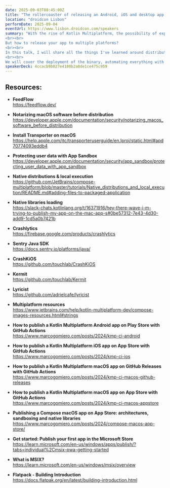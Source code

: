 ```yaml
---
date: 2025-09-03T08:45:00Z
title: "The rollercoaster of releasing an Android, iOS and desktop app with Kotlin Multiplatform"
location: "droidcon Lisbon"
performDate: 2025-09-04
eventUrl: https://www.lisbon.droidcon.com/speakers
summary: "With the rise of Kotlin Multiplatform, the possibility of expanding to multiple platforms has increased, especially for Android Developers. It's easier than before to build for other platforms.
<br><br>
But how to release your app to multiple platforms?
<br><br>
In this talk, I will share all the things I've learned around distributing FeedFlow, an Android, iOS, macOS, Windows, and Linux app built with Kotlin Multiplatform, coming from an Android development background.
<br><br>
We will cover the deployment of the binary, automating everything with CI, crash reporting, logging, internationalization, and all you need to know to successfully distribute your KMP app."
speakerDeck: 4ccacb9b027e4180b2a8de1ce475c959
---
```


## Resources: 

- **FeedFlow**\
    https://feedflow.dev/

- **Notarizing macOS software before distribution**\
    https://developer.apple.com/documentation/security/notarizing_macos_software_before_distribution  

- **Install Transporter on macOS**\
    https://help.apple.com/itc/transporteruserguide/en.lproj/static.html#apd70774093eddb4

- **Protecting user data with App Sandbox**\
    https://developer.apple.com/documentation/security/app_sandbox/protecting_user_data_with_app_sandbox

- **Native distributions & local execution**\
    https://github.com/JetBrains/compose-multiplatform/blob/master/tutorials/Native_distributions_and_local_execution/README.md#adding-files-to-packaged-application

- **Native libraries loading**\
    https://slack-chats.kotlinlang.org/t/16371916/hey-there-wave-i-m-trying-to-publish-my-app-on-the-mac-app-s#0be57312-7e43-4d30-add9-1cd5a0b7421b

- **Crashlytics**\
    https://firebase.google.com/products/crashlytics

- **Sentry Java SDK**\
    https://docs.sentry.io/platforms/java/  

- **CrashKiOS**\
    https://github.com/touchlab/CrashKiOS

- **Kermit**\
    https://github.com/touchlab/Kermit

- **Lyricist**\
    https://github.com/adrielcafe/lyricist

- **Multiplatform resources**\
    https://www.jetbrains.com/help/kotlin-multiplatform-dev/compose-images-resources.html#strings

- **How to publish a Kotlin Multiplatform Android app on Play Store with GitHub Actions**\
    https://www.marcogomiero.com/posts/2024/kmp-ci-android

- **How to publish a Kotlin Multiplatform iOS app on App Store with GitHub Actions**\
    https://www.marcogomiero.com/posts/2024/kmp-ci-ios

- **How to publish a Kotlin Multiplatform macOS app on GitHub Releases with GitHub Actions**\
    https://www.marcogomiero.com/posts/2024/kmp-ci-macos-github-releases

- **How to publish a Kotlin Multiplatform macOS app on App Store with GitHub Actions**\
    https://www.marcogomiero.com/posts/2024/kmp-ci-macos-appstore

- **Publishing a Compose macOS app on App Store: architectures, sandboxing and native libraries**\
    https://www.marcogomiero.com/posts/2024/compose-macos-app-store/

- **Get started: Publish your first app in the Microsoft Store**\
    https://learn.microsoft.com/en-us/windows/apps/publish/?tabs=individual%2Cmsix-pwa-getting-started

- **What is MSIX?**\
    https://learn.microsoft.com/en-us/windows/msix/overview

- **Flatpack - Building Introduction**\
    https://docs.flatpak.org/en/latest/building-introduction.html
